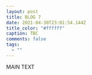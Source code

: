 ```yaml
---
layout: post
title: BLOG 7
date: 2021-04-30T23:01:54.144Z
title_color: "#ffffff"
caption: TBC
comments: false
tags:
  - ""
---
```

MAIN TEXT